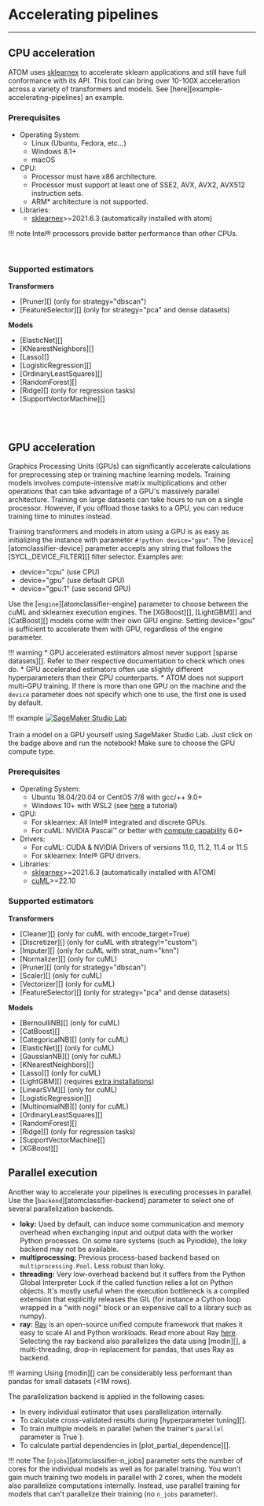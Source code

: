 # Accelerating pipelines
------------------------

## CPU acceleration

ATOM uses [sklearnex](https://intel.github.io/scikit-learn-intelex/index.html)
to accelerate sklearn applications and still have full conformance
with its API. This tool can bring over 10-100X acceleration across a
variety of transformers and models. See [here][example-accelerating-pipelines]
an example.

### Prerequisites

* Operating System:
    - Linux (Ubuntu, Fedora, etc...)
    - Windows 8.1+
    - macOS
* CPU:
    - Processor must have x86 architecture.
    - Processor must support at least one of SSE2, AVX, AVX2, AVX512 instruction sets.
    - ARM* architecture is not supported.
* Libraries:
    - [sklearnex](https://intel.github.io/scikit-learn-intelex/index.html)>=2021.6.3 (automatically installed with atom)

!!! note
    Intel® processors provide better performance than other CPUs.

<br>

### Supported estimators

**Transformers**

* [Pruner][] (only for strategy="dbscan")
* [FeatureSelector][] (only for strategy="pca" and dense datasets)

**Models**

* [ElasticNet][]
* [KNearestNeighbors][]
* [Lasso][]
* [LogisticRegression][]
* [OrdinaryLeastSquares][]
* [RandomForest][]
* [Ridge][] (only for regression tasks)
* [SupportVectorMachine][]


<br><br>

## GPU acceleration

Graphics Processing Units (GPUs) can significantly accelerate
calculations for preprocessing step or training machine learning
models. Training models involves compute-intensive matrix
multiplications and other operations that can take advantage of a
GPU's massively parallel architecture. Training on large datasets can
take hours to run on a single processor. However, if you offload those
tasks to a GPU, you can reduce training time to minutes instead.

Training transformers and models in atom using a GPU is as easy as
initializing the instance with parameter `#!python device="gpu"`. The
[`device`][atomclassifier-device] parameter accepts any string that
follows the [SYCL_DEVICE_FILTER][] filter selector. Examples are:

* device="cpu" (use CPU)
* device="gpu" (use default GPU)
* device="gpu:1" (use second GPU)

Use the [`engine`][atomclassifier-engine] parameter to choose between the
cuML and sklearnex execution engines. The [XGBoost][], [LightGBM][] and
[CatBoost][] models come with their own GPU engine. Setting device="gpu"
is sufficient to accelerate them with GPU, regardless of the engine parameter.

!!! warning
    * GPU accelerated estimators almost never support [sparse datasets][].
      Refer to their respective documentation to check which ones do.
    * GPU accelerated estimators often use slightly different hyperparameters
      than their CPU counterparts.
    * ATOM does not support multi-GPU training. If there is more than one
      GPU on the machine and the `device` parameter does not specify which
      one to use, the first one is used by default.

!!! example
    [![SageMaker Studio Lab](https://studiolab.sagemaker.aws/studiolab.svg)](https://studiolab.sagemaker.aws/import/github/tvdboom/ATOM/blob/master/examples/accelerating_cuml.ipynb)<br><br>
    Train a model on a GPU yourself using SageMaker Studio Lab. Just click on
    the badge above and run the notebook! Make sure to choose the GPU compute
    type.


### Prerequisites

* Operating System:
    - Ubuntu 18.04/20.04 or CentOS 7/8 with gcc/++ 9.0+
    - Windows 10+ with WSL2 (see [here](https://developer.nvidia.com/blog/run-rapids-on-microsoft-windows-10-using-wsl-2-the-windows-subsystem-for-linux/) a tutorial)
* GPU: 
    - For sklearnex: All Intel® integrated and discrete GPUs.
    - For cuML: NVIDIA Pascal™ or better with [compute capability](https://developer.nvidia.com/cuda-gpus) 6.0+
* Drivers:
    - For cuML: CUDA & NVIDIA Drivers of versions 11.0, 11.2, 11.4 or 11.5
    - For sklearnex: Intel® GPU drivers.
* Libraries:
    - [sklearnex](https://intel.github.io/scikit-learn-intelex/index.html)>=2021.6.3 (automatically installed with ATOM)
    - [cuML](https://docs.rapids.ai/api/cuml/stable/)>=22.10

### Supported estimators

**Transformers**

* [Cleaner][] (only for cuML with encode_target=True)
* [Discretizer][] (only for cuML with strategy!="custom")
* [Imputer][] (only for cuML with strat_num="knn")
* [Normalizer][] (only for cuML)
* [Pruner][] (only for strategy="dbscan")
* [Scaler][] (only for cuML)
* [Vectorizer][] (only for cuML)
* [FeatureSelector][] (only for strategy="pca" and dense datasets)


**Models**

* [BernoulliNB][] (only for cuML)
* [CatBoost][]
* [CategoricalNB][] (only for cuML)
* [ElasticNet][] (only for cuML)
* [GaussianNB][] (only for cuML)
* [KNearestNeighbors][]
* [Lasso][] (only for cuML)
* [LightGBM][] (requires [extra installations](https://lightgbm.readthedocs.io/en/latest/GPU-Tutorial.html))
* [LinearSVM][] (only for cuML)
* [LogisticRegression][]
* [MultinomialNB][] (only for cuML)
* [OrdinaryLeastSquares][]
* [RandomForest][]
* [Ridge][] (only for regression tasks)
* [SupportVectorMachine][]
* [XGBoost][]


## Parallel execution

Another way to accelerate your pipelines is executing processes in parallel.
Use the [`backend`][atomclassifier-backend] parameter to select one of several
parallelization backends.

* **loky:** Used by default, can induce some communication and memory overhead
  when exchanging input and output data with the worker Python processes. On
  some rare systems (such as Pyiodide), the loky backend may not be available.
* **multiprocessing:** Previous process-based backend based on `multiprocessing.Pool`.
  Less robust than loky.
* **threading:** Very low-overhead backend but it suffers from the Python Global
  Interpreter Lock if the called function relies a lot on Python objects. It's 
  mostly useful when the execution bottleneck is a compiled extension that
  explicitly releases the GIL (for instance a Cython loop wrapped in a "with nogil"
  block or an expensive call to a library such as numpy).
* **ray:** [Ray](https://www.ray.io/) is an open-source unified compute framework
  that makes it easy to scale AI and Python workloads. Read more about Ray [here](https://docs.ray.io/en/latest/ray-core/walkthrough.html).
  Selecting the ray backend also parallelizes the data using [modin][], a
  multi-threading, drop-in replacement for pandas, that uses Ray as backend.

!!! warning
    Using [modin][] can be considerably less performant than pandas for small
    datasets (<1M rows).

The parallelization backend is applied in the following cases:

* In every individual estimator that uses parallelization internally.
* To calculate cross-validated results during [hyperparameter tuning][].
* To train multiple models in parallel (when the trainer's `parallel` parameter is True`).
* To calculate partial dependencies in [plot_partial_dependence][].

!!! note
    The [`njobs`][atomclassifier-n_jobs] parameter sets the number of cores
    for the individual models as well as for parallel training. You won't
    gain much training two models in parallel with 2 cores, when the models
    also parallelize computations internally. Instead, use parallel training
    for models that can't parallelize their training (no `n_jobs` parameter).
